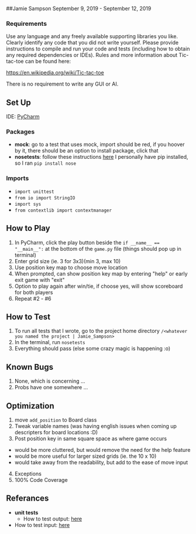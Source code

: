 ##Jamie Sampson
September 9, 2019 - September 12, 2019

### Requirements
Use any language and any freely available supporting libraries you like. Clearly identify any
code that you did not write yourself. Please provide instructions to compile and run your code
and tests (including how to obtain any required dependencies or IDEs). Rules and more
information about Tic-tac-toe can be found here:

https://en.wikipedia.org/wiki/Tic-tac-toe

There is no requirement to write any GUI or AI.


## Set Up
IDE: [PyCharm](https://www.jetbrains.com/pycharm/download/#section=windows)

### Packages
- **mock**: go to a test that uses mock, import should be red, if you hoover by it, there should be an option
        to install package, click that
- **nosetests**: follow these instructions [here](https://nose.readthedocs.io/en/latest/)
             I personally have pip installed, so I ran `pip install nose`

### Imports
- `import unittest`
- `from io import StringIO`
- `import sys`
- `from contextlib import contextmanager`

## How to Play
1. In PyCharm, click the play button beside the `if __name__ == "__main__":`
   at the bottom of the `game.py` file (things should pop up in terminal)
2. Enter grid size (ie. 3 for 3x3)(min 3, max 10)
3. Use position key map to choose move location
4. When prompted, can show position key map by entering "help" or early exit game with "exit"
5. Option to play again after win/tie, if choose yes, will show scoreboard for both players
6. Repeat #2 - #6

## How to Test
1. To run all tests that I wrote, go to the project home directory `/<whatever you named the project | Jamie_Sampson>`
2. In the terminal, run `nosetests`
3. Everything should pass (else some crazy magic is happening :o) 

## Known Bugs
1. None, which is concerning ...
2. Probs have one somewhere ...

## Optimization
1. move `add_position` to Board class
2. Tweak variable names (was having english issues when coming up descripters for board locations :D)
3. Post position key in same square space as where game occurs
 - would be more cluttered, but would remove the need for the help feature
 - would be more useful for larger sized grids (ie. the 10 x 10)
 - would take away from the readability, but add to the ease of move input
4. Exceptions
5. 100% Code Coverage


## Referances
- **unit tests**
  - How to test output: [here]( https://stackoverflow.com/questions/4219717/how-to-assert-output-with-nosetest-unittest-in-python)
 - How to test input: [here](https://dev.to/vergeev/how-to-test-input-processing-in-python-3)
